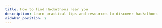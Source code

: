```yaml
---
title: How to find Hackathons near you
description: Learn practical tips and resources to discover hackathons happening near you and online, so you can start building, learning, and networking.
sidebar_position: 2
---
```

